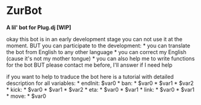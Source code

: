# ZurBot

**A lil' bot for Plug.dj [WIP]**

okay this bot is in an early development stage you can not use it at the moment. 
BUT you can participate to the development:
	* you can translate the bot from English to any other language 
	* you can correct my English (cause it's not my mother tongue)
	* you can also help me to write functions for the bot BUT please contact me before, I'll answer if I need help

if you want to help to traduce the bot here is a tutorial with detailed description for all variables:
	* endInit: $var0 
	* ban: * $var0
		  * $var1 
		  * $var2
	* kick: * $var0
		   * $var1
		   * $var2
	* eta: * $var0
		  * $var1
	* link: * $var0
		   * $var1
	* move: * $var0